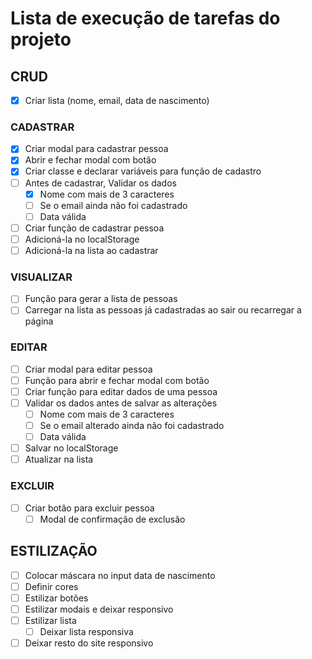# Lista de execução de tarefas do projeto

## CRUD
- [x] Criar lista (nome, email, data de nascimento)

### CADASTRAR
- [x] Criar modal para cadastrar pessoa
- [x] Abrir e fechar modal com botão
- [x] Criar classe e declarar variáveis para função de cadastro
- [ ] Antes de cadastrar, Validar os dados
    - [x] Nome com mais de 3 caracteres
    - [ ] Se o email ainda não foi cadastrado
    - [ ] Data válida
- [ ] Criar função de cadastrar pessoa
- [ ] Adicioná-la no localStorage
- [ ] Adicioná-la na lista ao cadastrar

### VISUALIZAR
- [ ] Função para gerar a lista de pessoas
- [ ] Carregar na lista as pessoas já cadastradas ao sair ou recarregar a página

### EDITAR
- [ ] Criar modal para editar pessoa
- [ ] Função para abrir e fechar modal com botão
- [ ] Criar função para editar dados de uma pessoa
- [ ] Validar os dados antes de salvar as alterações
    - [ ] Nome com mais de 3 caracteres
    - [ ] Se o email alterado ainda não foi cadastrado
    - [ ] Data válida
- [ ] Salvar no localStorage
- [ ] Atualizar na lista

### EXCLUIR
- [ ] Criar botão para excluir pessoa
    - [ ] Modal de confirmação de exclusão

## ESTILIZAÇÃO
- [ ] Colocar máscara no input data de nascimento
- [ ] Definir cores
- [ ] Estilizar botões
- [ ] Estilizar modais e deixar responsivo
- [ ] Estilizar lista
    - [ ] Deixar lista responsiva
- [ ] Deixar resto do site responsivo
